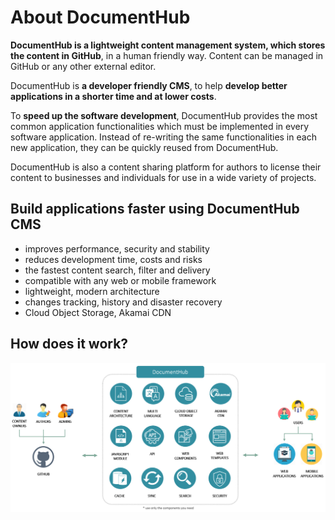 # About DocumentHub


**DocumentHub is a lightweight content management system, which stores the content in GitHub**, in a human friendly way. Content can be managed in GitHub or any other external editor.

DocumentHub is **a developer friendly CMS**, to help **develop better applications in a shorter time and at lower costs**.

To **speed up the software development**, DocumentHub provides the most common application functionalities which must be implemented in every software application. Instead of re-writing the same functionalities in each new application, they can be quickly reused from DocumentHub.

DocumentHub is also a content sharing platform for authors to license their content to businesses and individuals for use in a wide variety of projects.



## Build applications faster using DocumentHub CMS

- improves performance, security and stability
- reduces development time, costs and risks
- the fastest content search, filter and delivery
- compatible with any web or mobile framework
- lightweight, modern architecture
- changes tracking, history and disaster recovery
- Cloud Object Storage, Akamai CDN



## How does it work?

![Architecture](_attachments/architecture5.png)
